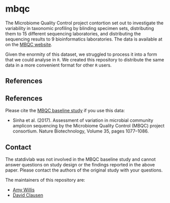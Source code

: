 
<!-- README.md is generated from README.Rmd. Please edit that file -->
mbqc
====

The Microbiome Quality Control project contortion set out to investigate the variability in taxonomic profiling by blinding specimen sets, distributing them to 15 different sequencing laboratories, and distributing the sequencing results to 9 bioinformatics laboratories. The data is available at on the [MBQC website](https://www.hmpdacc.org/MBQC/).

Given the enormity of this dataset, we struggled to process it into a form that we could analyse in `R`. We created this repository to distribute the same data in a more convenient format for other `R` users.

References
----------

References
----------

Please cite the [MBQC baseline study](https://www.hmpdacc.org/MBQC/) if you use this data:

-   Sinha et al. (2017). Assessment of variation in microbial community amplicon sequencing by the Microbiome Quality Control (MBQC) project consortium. Nature Biotechnology, Volume 35, pages 1077–1086.

Contact
-------

The statdivlab was not involved in the MBQC baseline study and cannot answer questions on study design or the findings reported in the above paper. Please contact the authors of the original study with your questions.

The maintainers of this repository are:

-   [Amy Willis](http://faculty.washington.edu/adwillis/)
-   [David Clausen](https://www.biostat.washington.edu/people/david-clausen)
